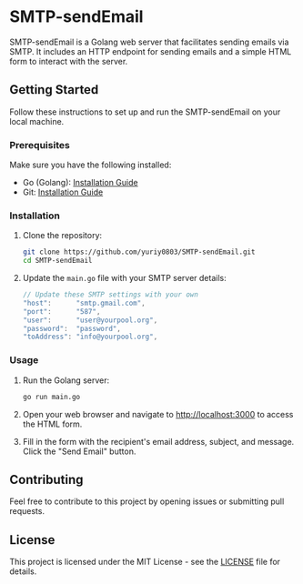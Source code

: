 # SMTP-sendEmail

SMTP-sendEmail is a Golang web server that facilitates sending emails via SMTP. It includes an HTTP endpoint for sending emails and a simple HTML form to interact with the server.

## Getting Started

Follow these instructions to set up and run the SMTP-sendEmail on your local machine.

### Prerequisites

Make sure you have the following installed:

- Go (Golang): [Installation Guide](https://golang.org/doc/install)
- Git: [Installation Guide](https://git-scm.com/book/en/v2/Getting-Started-Installing-Git)

### Installation

1. Clone the repository:

    ```bash
    git clone https://github.com/yuriy0803/SMTP-sendEmail.git
    cd SMTP-sendEmail
    ```

2. Update the `main.go` file with your SMTP server details:

    ```go
    // Update these SMTP settings with your own
	"host":      "smtp.gmail.com",
	"port":      "587",
	"user":      "user@yourpool.org",
	"password":  "password",
	"toAddress": "info@yourpool.org",
    ```

### Usage

1. Run the Golang server:

    ```bash
    go run main.go
    ```

2. Open your web browser and navigate to [http://localhost:3000](http://localhost:3000) to access the HTML form.

3. Fill in the form with the recipient's email address, subject, and message. Click the "Send Email" button.

## Contributing

Feel free to contribute to this project by opening issues or submitting pull requests.

## License

This project is licensed under the MIT License - see the [LICENSE](LICENSE) file for details.
